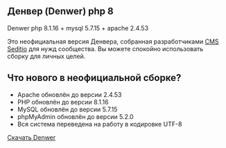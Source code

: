 <h2>Денвер (Denwer) php 8</h2>

<p>Denwer php 8.1.16 + mysql 5.7.15 + apache 2.4.53</p>

<p>Это неофициальная версия Денвера, собранная разработчиками <a href="https://seditio.org">CMS Seditio</a> для нужд сообщества. Вы можете спокойно использовать сборку для личных целей.</p>

<h2>Что нового в неофициальной сборке?</h2>

<ul>
  <li>Apache обновлён до версии 2.4.53</li>
  <li>PHP обновлён до версии 8.1.16</li>
  <li>MySQL обновлён до версии 5.7.15</li>
  <li>phpMyAdmin обновлён до версии 5.2.0</li>
  <li>Вся система переведена на работу в кодировке UTF-8</li>
</ul>

<p><a href="https://seditio.org/dev/denwer-php-8-1-16-plus-mysql-5-7-15-plus-apache-2-4-53">Скачать Denwer</a></p>
